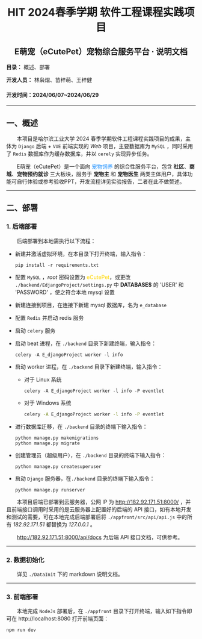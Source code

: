 # <center>HIT 2024春季学期 软件工程课程实践项目</center>
## <center>E萌宠（eCutePet）宠物综合服务平台 · 说明文档</center>

__目录：__ 概述、部署

__开发人员：__ 林枭熠、苗梓萌、王梓健
#### 开发时间：2024/06/07~2024/06/29

---

## 一、概述

&emsp;&emsp;本项目是哈尔滨工业大学 2024 春季学期软件工程课程实践项目的成果，主体为 `Django` 后端 + `VUE` 前端实现的 *Web* 项目，主要数据库为 `MySQL` ，同时采用了 `Redis` 数据库作为缓存数据库，并以 `cerely` 实现异步任务。

&emsp;&emsp;E萌宠（eCutePet）是一个面向 <font color=DodgerBlue>宠物饲养</font> 的综合性服务平台，包含 **社区**、**商城**、**宠物预约就诊** 三大板块，服务于 **宠物主** 和 **宠物医生** 两类主体用户，具体功能可自行体验或参考验收PPT，开发流程详见实验报告，二者在此不做赘述。

---

## 二、部署

### 1. 后端部署

&emsp;&emsp;后端部署到本地需执行以下流程：

+ 新建并激活虚拟环境，在本目录下打开终端，输入指令：

    ```terminal OR cmd
    pip install -r requirements.txt
    ```
+ 配置 `MySQL` ，*root* 密码设置为 <font color=gold>eCutePet</font>，或更改 `./backend/EdjangoProject/settings.py` 中 **DATABASES** 的 'USER' 和 'PASSWORD' ，使之符合本地 mysql 设置

+ 新建连接到项目，在连接下新建 mysql 数据库，名为 `e_database`

+ 配置 `Redis` 并启动 redis 服务

+ 启动 `celery` 服务

+ 启动 beat 进程，在 `./backend` 目录下新建终端，输入指令：

    ```terminal OR cmd
    celery -A E_djangoProject worker -l info
    ```
        
+ 启动 worker 进程，在 `./backend` 目录下新建终端，输入指令：

    + 对于 Linux 系统

        ```terminal
        celery -A E_djangoProject worker -l info -P eventlet
        ```

    + 对于 Windows 系统

        ```cmd
        celery -A E_djangoProject worker -l info -P eventlet
        ```

+ 进行数据库迁移，在 `./backend` 目录的终端下输入指令：

    ```termianl OR cmd
    python manage.py makemigrations
    python manage.py migrate
    ```

+ 创建管理员（超级用户），在 `./backend` 目录的终端下输入指令：

    ```termianl OR cmd
    python manage.py createsuperuser
    ```

+ 启动 `Django` 服务器，在`./backend` 目录的终端下输入指令：

    ```terminal OR cmd
    python manage.py runserver
    ```

&emsp;&emsp;本项目后端已部署到云服务器，公网 IP 为 http://182.92.171.51:8000/ ，并且前端接口调用时采用的是云服务器上配置好的后端的 API 接口，如有本地开发和测试的需要，可在本地完成后端部署后将 `./appfront/src/api/api.js` 中的所有 *182.92.171.51* 都替换为 *127.0.0.1* 。

&emsp;&emsp;http://182.92.171.51:8000/api/docs 为后端 API 接口文档，可供参考。

---

### 2. 数据初始化

&emsp;&emsp;详见 `./DataInit` 下的 markdown 说明文档。

---

### 3. 前端部署

&emsp;&emsp;本地完成 `NodeJs` 部署后，在 `./appfront` 目录下打开终端，输入如下指令即可在 http://localhost:8080 打开前端页面：

```terminal OR cmd
npm run dev
```


